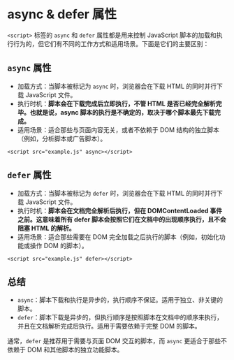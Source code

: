 # async & defer 属性

`<script>` 标签的 `async` 和 `defer` 属性都是用来控制 JavaScript 脚本的加载和执行行为的，但它们有不同的工作方式和适用场景。下面是它们的主要区别：

## `async` 属性

- 加载方式：当脚本被标记为 `async` 时，浏览器会在下载 HTML 的同时并行下载 JavaScript 文件。
- 执行时机：**脚本会在下载完成后立即执行，不管 HTML 是否已经完全解析完毕。也就是说，async 脚本的执行是不确定的，取决于哪个脚本最先下载完成。**
- 适用场景：适合那些与页面内容无关，或者不依赖于 DOM 结构的独立脚本（例如，分析脚本或广告脚本）。

```
<script src="example.js" async></script>
```

## `defer` 属性

- 加载方式：当脚本被标记为 `defer` 时，浏览器会在下载 HTML 的同时并行下载 JavaScript 文件。
- 执行时机：**脚本会在文档完全解析后执行，但在 DOMContentLoaded 事件之前。这意味着所有 defer 脚本会按照它们在文档中的出现顺序执行，且不会阻塞 HTML 的解析。**
- 适用场景：适合那些需要在 DOM 完全加载之后执行的脚本（例如，初始化功能或操作 DOM 的脚本）。

```
<script src="example.js" defer></script>
```

## 总结

- `async`：脚本下载和执行是异步的，执行顺序不保证。适用于独立、非关键的脚本。
- `defer`：脚本下载是异步的，但执行顺序是按照脚本在文档中的顺序来执行，并且在文档解析完成后执行。适用于需要依赖于完整 DOM 的脚本。

通常，`defer` 是推荐用于需要与页面 DOM 交互的脚本，而 `async` 更适合于那些不依赖于 DOM 和其他脚本的独立功能脚本。
